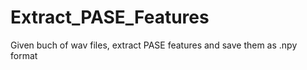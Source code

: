 # Extract_PASE_Features
Given buch of wav files, extract PASE features and save them as .npy format
